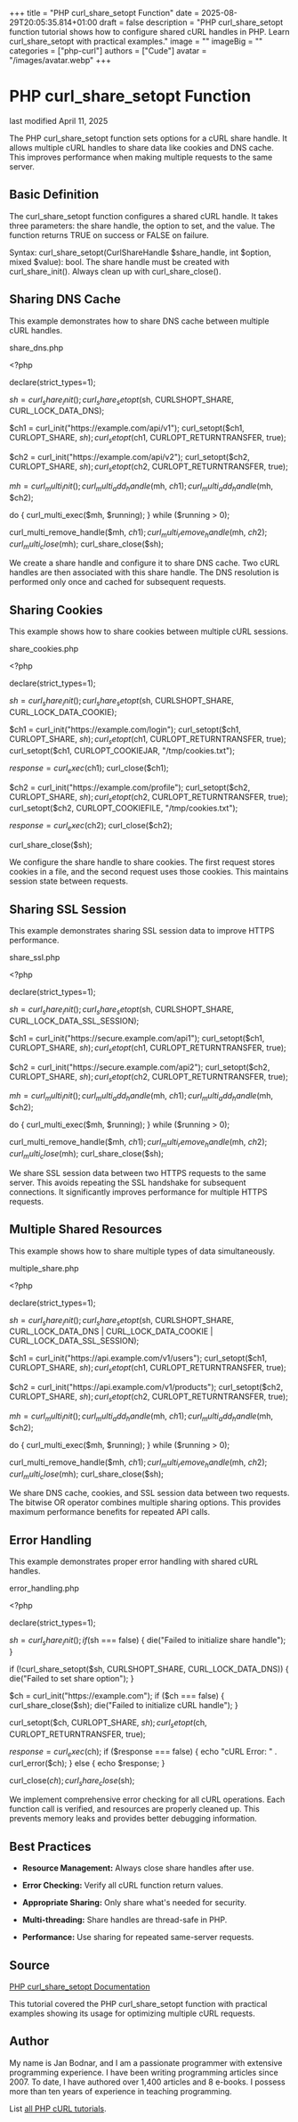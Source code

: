 +++
title = "PHP curl_share_setopt Function"
date = 2025-08-29T20:05:35.814+01:00
draft = false
description = "PHP curl_share_setopt function tutorial shows how to configure shared cURL handles in PHP. Learn curl_share_setopt with practical examples."
image = ""
imageBig = ""
categories = ["php-curl"]
authors = ["Cude"]
avatar = "/images/avatar.webp"
+++

# PHP curl_share_setopt Function

last modified April 11, 2025

The PHP curl_share_setopt function sets options for a cURL share handle. 
It allows multiple cURL handles to share data like cookies and DNS cache. 
This improves performance when making multiple requests to the same server.

## Basic Definition

The curl_share_setopt function configures a shared cURL handle. 
It takes three parameters: the share handle, the option to set, and the value. 
The function returns TRUE on success or FALSE on failure.

Syntax: curl_share_setopt(CurlShareHandle $share_handle, int $option, mixed $value): bool. 
The share handle must be created with curl_share_init(). 
Always clean up with curl_share_close().

## Sharing DNS Cache

This example demonstrates how to share DNS cache between multiple cURL handles.

share_dns.php
  

&lt;?php

declare(strict_types=1);

$sh = curl_share_init();
curl_share_setopt($sh, CURLSHOPT_SHARE, CURL_LOCK_DATA_DNS);

$ch1 = curl_init("https://example.com/api/v1");
curl_setopt($ch1, CURLOPT_SHARE, $sh);
curl_setopt($ch1, CURLOPT_RETURNTRANSFER, true);

$ch2 = curl_init("https://example.com/api/v2");
curl_setopt($ch2, CURLOPT_SHARE, $sh);
curl_setopt($ch2, CURLOPT_RETURNTRANSFER, true);

$mh = curl_multi_init();
curl_multi_add_handle($mh, $ch1);
curl_multi_add_handle($mh, $ch2);

do {
    curl_multi_exec($mh, $running);
} while ($running &gt; 0);

curl_multi_remove_handle($mh, $ch1);
curl_multi_remove_handle($mh, $ch2);
curl_multi_close($mh);
curl_share_close($sh);

We create a share handle and configure it to share DNS cache. Two cURL handles 
are then associated with this share handle. The DNS resolution is performed 
only once and cached for subsequent requests.

## Sharing Cookies

This example shows how to share cookies between multiple cURL sessions.

share_cookies.php
  

&lt;?php

declare(strict_types=1);

$sh = curl_share_init();
curl_share_setopt($sh, CURLSHOPT_SHARE, CURL_LOCK_DATA_COOKIE);

$ch1 = curl_init("https://example.com/login");
curl_setopt($ch1, CURLOPT_SHARE, $sh);
curl_setopt($ch1, CURLOPT_RETURNTRANSFER, true);
curl_setopt($ch1, CURLOPT_COOKIEJAR, "/tmp/cookies.txt");

$response = curl_exec($ch1);
curl_close($ch1);

$ch2 = curl_init("https://example.com/profile");
curl_setopt($ch2, CURLOPT_SHARE, $sh);
curl_setopt($ch2, CURLOPT_RETURNTRANSFER, true);
curl_setopt($ch2, CURLOPT_COOKIEFILE, "/tmp/cookies.txt");

$response = curl_exec($ch2);
curl_close($ch2);

curl_share_close($sh);

We configure the share handle to share cookies. The first request stores 
cookies in a file, and the second request uses those cookies. This maintains 
session state between requests.

## Sharing SSL Session

This example demonstrates sharing SSL session data to improve HTTPS performance.

share_ssl.php
  

&lt;?php

declare(strict_types=1);

$sh = curl_share_init();
curl_share_setopt($sh, CURLSHOPT_SHARE, CURL_LOCK_DATA_SSL_SESSION);

$ch1 = curl_init("https://secure.example.com/api1");
curl_setopt($ch1, CURLOPT_SHARE, $sh);
curl_setopt($ch1, CURLOPT_RETURNTRANSFER, true);

$ch2 = curl_init("https://secure.example.com/api2");
curl_setopt($ch2, CURLOPT_SHARE, $sh);
curl_setopt($ch2, CURLOPT_RETURNTRANSFER, true);

$mh = curl_multi_init();
curl_multi_add_handle($mh, $ch1);
curl_multi_add_handle($mh, $ch2);

do {
    curl_multi_exec($mh, $running);
} while ($running &gt; 0);

curl_multi_remove_handle($mh, $ch1);
curl_multi_remove_handle($mh, $ch2);
curl_multi_close($mh);
curl_share_close($sh);

We share SSL session data between two HTTPS requests to the same server. 
This avoids repeating the SSL handshake for subsequent connections. 
It significantly improves performance for multiple HTTPS requests.

## Multiple Shared Resources

This example shows how to share multiple types of data simultaneously.

multiple_share.php
  

&lt;?php

declare(strict_types=1);

$sh = curl_share_init();
curl_share_setopt($sh, CURLSHOPT_SHARE, CURL_LOCK_DATA_DNS | CURL_LOCK_DATA_COOKIE | CURL_LOCK_DATA_SSL_SESSION);

$ch1 = curl_init("https://api.example.com/v1/users");
curl_setopt($ch1, CURLOPT_SHARE, $sh);
curl_setopt($ch1, CURLOPT_RETURNTRANSFER, true);

$ch2 = curl_init("https://api.example.com/v1/products");
curl_setopt($ch2, CURLOPT_SHARE, $sh);
curl_setopt($ch2, CURLOPT_RETURNTRANSFER, true);

$mh = curl_multi_init();
curl_multi_add_handle($mh, $ch1);
curl_multi_add_handle($mh, $ch2);

do {
    curl_multi_exec($mh, $running);
} while ($running &gt; 0);

curl_multi_remove_handle($mh, $ch1);
curl_multi_remove_handle($mh, $ch2);
curl_multi_close($mh);
curl_share_close($sh);

We share DNS cache, cookies, and SSL session data between two requests. 
The bitwise OR operator combines multiple sharing options. This provides 
maximum performance benefits for repeated API calls.

## Error Handling

This example demonstrates proper error handling with shared cURL handles.

error_handling.php
  

&lt;?php

declare(strict_types=1);

$sh = curl_share_init();
if ($sh === false) {
    die("Failed to initialize share handle");
}

if (!curl_share_setopt($sh, CURLSHOPT_SHARE, CURL_LOCK_DATA_DNS)) {
    die("Failed to set share option");
}

$ch = curl_init("https://example.com");
if ($ch === false) {
    curl_share_close($sh);
    die("Failed to initialize cURL handle");
}

curl_setopt($ch, CURLOPT_SHARE, $sh);
curl_setopt($ch, CURLOPT_RETURNTRANSFER, true);

$response = curl_exec($ch);
if ($response === false) {
    echo "cURL Error: " . curl_error($ch);
} else {
    echo $response;
}

curl_close($ch);
curl_share_close($sh);

We implement comprehensive error checking for all cURL operations. 
Each function call is verified, and resources are properly cleaned up. 
This prevents memory leaks and provides better debugging information.

## Best Practices

- **Resource Management:** Always close share handles after use.

- **Error Checking:** Verify all cURL function return values.

- **Appropriate Sharing:** Only share what's needed for security.

- **Multi-threading:** Share handles are thread-safe in PHP.

- **Performance:** Use sharing for repeated same-server requests.

## Source

[PHP curl_share_setopt Documentation](https://www.php.net/manual/en/function.curl-share-setopt.php)

This tutorial covered the PHP curl_share_setopt function with 
practical examples showing its usage for optimizing multiple cURL requests.

## Author

My name is Jan Bodnar, and I am a passionate programmer with extensive
programming experience. I have been writing programming articles since 2007.
To date, I have authored over 1,400 articles and 8 e-books. I possess more
than ten years of experience in teaching programming.

List [all PHP cURL tutorials](/php/#php-curl).